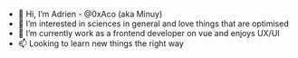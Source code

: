 - 👋 Hi, I’m Adrien - @0xAco (aka Minuy)
- 👀 I’m interested in sciences in general and love things that are optimised
- 🌱 I’m currently work as a frontend developer on vue and enjoys UX/UI
- 📫 Looking to learn new things the right way
